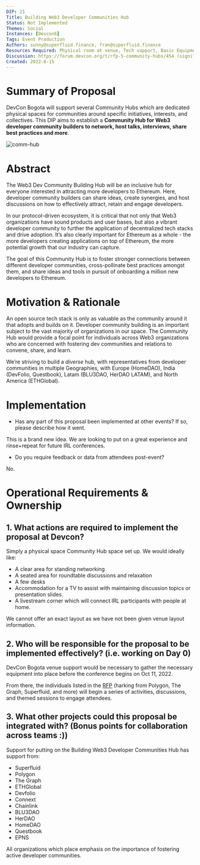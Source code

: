 ```yaml
---
DIP: 21
Title: Building Web3 Developer Communities Hub
Status: Not Implemented
Themes: Social
Instances: [Devcon6]
Tags: Event Production
Authors: sunny@superfluid.finance, fran@superfluid.finance
Resources Required: Physical room at venue, Tech support, Basic Equipment (Furniture, Power Outlets, TV, etc.)
Discussion: https://forum.devcon.org/t/rfp-5-community-hubs/454 (significant positive sentiment)
Created: 2022-8-15
---
```


# Summary of Proposal

DevCon Bogota will support several Community Hubs which are dedicated physical spaces for communities around specific initiatives, interests, and collectives. This DIP aims to establish a **Community Hub for Web3 developer community builders to network, host talks, interviews, share best practices and more**.

![comm-hub](https://devcon.org/_next/image/?url=%2F_next%2Fstatic%2Fmedia%2Fhub_03.558f0086.jpg&w=500&q=75)

# Abstract

The Web3 Dev Community Building Hub will be an inclusive hub for everyone interested in attracting more developers to Ethereum. Here, developer community builders can share ideas, create synergies, and host discussions on how to effectively attract, retain and engage developers.

In our protocol-driven ecosystem, it is critical that not only that Web3 organizations have sound products and user bases, but also a vibrant developer community to further the application of decentralized tech stacks and drive adoption. It’s also clearly important for Ethereum as a whole - the more developers creating applications on top of Ethereum, the more potential growth that our industry can capture.

The goal of this Community Hub is to foster stronger connections between different developer communities, cross-pollinate best practices amongst them, and share ideas and tools in pursuit of onboarding a million new developers to Ethereum.


# Motivation & Rationale

An open source tech stack is only as valuable as the community around it that adopts and builds on it. Developer community building is an important subject to the vast majority of organizations in our space. The Community Hub would provide a focal point for individuals across Web3 organizations who are concerned with fostering dev communities and relations to convene, share, and learn.

We’re striving to build a *diverse* hub, with representatives from developer communities in multiple Geographies, with Europe (HomeDAO), India (DevFolio, Questbook), Latam (BLU3DAO, HerDAO LATAM), and North America (ETHGlobal).

# Implementation
- Has any part of this proposal been implemented at other events? If so, please describe how it went.

This is a brand new idea. We are looking to put on a great experience and rinse+repeat for future IRL conferences.

- Do you require feedback or data from attendees post-event?

No.

# Operational Requirements & Ownership

## 1. What actions are required to implement the proposal at Devcon?

Simply a physical space Community Hub space set up. We would ideally like:
- A clear area for standing networking
- A seated area for roundtable discussions and relaxation
- A few desks
- Accommodation for a TV to assist with maintaining discussion topics or presentation slides.
- A livestream corner which will connect IRL participants with people at home.

We cannot offer an exact layout as we have not been given venue layout information.

## 2. Who will be responsible for the proposal to be implemented effectively? (i.e. working on Day 0)

DevCon Bogota venue support would be necessary to gather the necessary equipment into place before the conference begins on Oct 11, 2022. 

From there, the individuals listed in the [RFP](https://forum.devcon.org/t/building-web3-developer-communities-hub-proposal/849) (harking from Polygon, The Graph, Superfluid, and more) will begin a series of activities, discussions, and themed sessions to engage attendees.

## 3. What other projects could this proposal be integrated with? (Bonus points for collaboration across teams :))

Support for putting on the Building Web3 Developer Communities Hub has support from:
- Superfluid
- Polygon
- The Graph
- ETHGlobal
- Devfolio
- Connext
- Chainlink
- BLU3DAO
- HerDAO
- HomeDAO
- Questbook
- EPNS

All organizations which place emphasis on the importance of fostering active developer communities.
